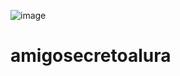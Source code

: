 

![image](https://github.com/user-attachments/assets/8d5ff677-d627-48da-8767-bbbe738f45ac)

# amigosecretoalura
